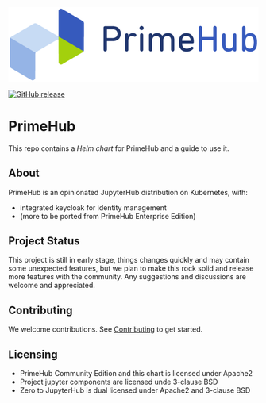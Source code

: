 ![logo](doc/media/logo.png?raw=true "PrimeHub")

[![GitHub release](https://img.shields.io/github/release/infuseAI/primehub/all.svg?style=flat-square)](https://github.com/infuseAI/primehub/releases)

# PrimeHub

This repo contains a *Helm chart* for PrimeHub and a guide to use it.

## About

PrimeHub is an opinionated JupyterHub distribution on Kubernetes, with:

- integrated keycloak for identity management
- (more to be ported from PrimeHub Enterprise Edition)

## Project Status

This project is still in early stage, things changes quickly and may contain
some unexpected features, but we plan to make this rock solid and release more
features with the community. Any suggestions and discussions are welcome and
appreciated.

## Contributing

We welcome contributions. See [Contributing](CONTRIBUTING.md) to get started.

## Licensing

- PrimeHub Community Edition and this chart is licensed under Apache2
- Project jupyter components are licensed unde 3-clause BSD
- Zero to JupyterHub is dual licensed under Apache2 and 3-clause BSD

